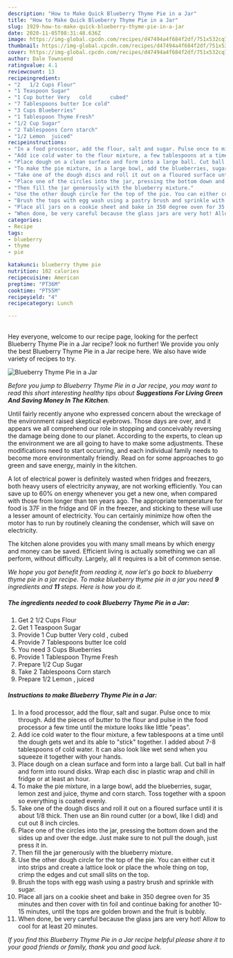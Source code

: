 ```yaml
---
description: "How to Make Quick Blueberry Thyme Pie in a Jar"
title: "How to Make Quick Blueberry Thyme Pie in a Jar"
slug: 1929-how-to-make-quick-blueberry-thyme-pie-in-a-jar
date: 2020-11-05T08:31:48.636Z
image: https://img-global.cpcdn.com/recipes/d47494a4f684f2df/751x532cq70/blueberry-thyme-pie-in-a-jar-recipe-main-photo.jpg
thumbnail: https://img-global.cpcdn.com/recipes/d47494a4f684f2df/751x532cq70/blueberry-thyme-pie-in-a-jar-recipe-main-photo.jpg
cover: https://img-global.cpcdn.com/recipes/d47494a4f684f2df/751x532cq70/blueberry-thyme-pie-in-a-jar-recipe-main-photo.jpg
author: Dale Townsend
ratingvalue: 4.1
reviewcount: 13
recipeingredient:
- "2   1/2 Cups Flour"
- "1 Teaspoon Sugar"
- "1 Cup butter Very   cold      cubed"
- "7 Tablespoons butter Ice cold"
- "3 Cups Blueberries"
- "1 Tablespoon Thyme Fresh"
- "1/2 Cup Sugar"
- "2 Tablespoons Corn starch"
- "1/2 Lemon  juiced"
recipeinstructions:
- "In a food processor, add the flour, salt and sugar. Pulse once to mix through. Add the pieces of butter to the flour and pulse in the food processor a few time until the mixture looks like little &#34;peas&#34;."
- "Add ice cold water to the flour mixture, a few tablespoons at a time until the dough gets wet and its able to &#34;stick&#34; together. I added about 7-8 tablespoons of cold water. It can also look like wet send when you squeeze it together with your hands."
- "Place dough on a clean surface and form into a large ball. Cut ball in half and form into round disks. Wrap each disc in plastic wrap and chill in fridge or at least an hour."
- "To make the pie mixture, in a large bowl, add the blueberries, sugar, lemon zest and juice, thyme and corn starch. Toss together with a spoon so everything is coated evenly."
- "Take one of the dough discs and roll it out on a floured surface until it is about 1/8 thick. Then use an 8in round cutter (or a bowl, like I did) and cut out 8 inch circles."
- "Place one of the circles into the jar, pressing the bottom down and the sides up and over the edge. Just make sure to not pull the dough, just press it in."
- "Then fill the jar generously with the blueberry mixture."
- "Use the other dough circle for the top of the pie. You can either cut it into strips and create a lattice look or place the whole thing on top, crimp the edges and cut small slits on the top."
- "Brush the tops with egg wash using a pastry brush and sprinkle with sugar."
- "Place all jars on a cookie sheet and bake in 350 degree oven for 35 minutes and then cover with tin foil and continue baking for another 10-15 minutes, until the tops are golden brown and the fruit is bubbly."
- "When done, be very careful because the glass jars are very hot! Allow to cool for at least 20 minutes."
categories:
- Recipe
tags:
- blueberry
- thyme
- pie

katakunci: blueberry thyme pie 
nutrition: 102 calories
recipecuisine: American
preptime: "PT36M"
cooktime: "PT55M"
recipeyield: "4"
recipecategory: Lunch

---
```

<br>
Hey everyone, welcome to our recipe page, looking for the perfect Blueberry Thyme Pie in a Jar recipe? look no further! We provide you only the best Blueberry Thyme Pie in a Jar recipe here. We also have wide variety of recipes to try.
<br>


![Blueberry Thyme Pie in a Jar](https://img-global.cpcdn.com/recipes/d47494a4f684f2df/751x532cq70/blueberry-thyme-pie-in-a-jar-recipe-main-photo.jpg)

<i>Before you jump to Blueberry Thyme Pie in a Jar recipe, you may want to read this short interesting healthy tips about 
<strong>Suggestions For Living Green And Saving Money In The Kitchen</strong>.</i>
</br>

Until fairly recently anyone who expressed concern about the wreckage of the environment raised skeptical eyebrows. Those days are over, and it appears we all comprehend our role in stopping and conceivably reversing the damage being done to our planet. According to the experts, to clean up the environment we are all going to have to make some adjustments. These modifications need to start occurring, and each individual family needs to become more environmentally friendly. Read on for some approaches to go green and save energy, mainly in the kitchen.

A lot of electrical power is definitely wasted when fridges and freezers, both heavy users of electricity anyway, are not working efficiently. You can save up to 60% on energy whenever you get a new one, when compared with those from longer than ten years ago. The appropriate temperature for food is 37F in the fridge and 0F in the freezer, and sticking to these will use a lesser amount of electricity. You can certainly minimize how often the motor has to run by routinely cleaning the condenser, which will save on electricity.

The kitchen alone provides you with many small means by which energy and money can be saved. Efficient living is actually something we can all perform, without difficulty. Largely, all it requires is a bit of common sense.


<i>We hope you got benefit from reading it, now let's go back to blueberry thyme pie in a jar recipe. To make blueberry thyme pie in a jar you need <strong>9</strong> ingredients and <strong>11</strong> steps. Here is how you do it.
</i>

##### The ingredients needed to cook Blueberry Thyme Pie in a Jar:

1. Get 2   1/2 Cups Flour
1. Get 1 Teaspoon Sugar
1. Provide 1 Cup butter Very   cold    ,  cubed
1. Provide 7 Tablespoons butter Ice cold
1. You need 3 Cups Blueberries
1. Provide 1 Tablespoon Thyme Fresh
1. Prepare 1/2 Cup Sugar
1. Take 2 Tablespoons Corn starch
1. Prepare 1/2 Lemon , juiced


##### Instructions to make Blueberry Thyme Pie in a Jar:

1. In a food processor, add the flour, salt and sugar. Pulse once to mix through. Add the pieces of butter to the flour and pulse in the food processor a few time until the mixture looks like little &#34;peas&#34;.
1. Add ice cold water to the flour mixture, a few tablespoons at a time until the dough gets wet and its able to &#34;stick&#34; together. I added about 7-8 tablespoons of cold water. It can also look like wet send when you squeeze it together with your hands.
1. Place dough on a clean surface and form into a large ball. Cut ball in half and form into round disks. Wrap each disc in plastic wrap and chill in fridge or at least an hour.
1. To make the pie mixture, in a large bowl, add the blueberries, sugar, lemon zest and juice, thyme and corn starch. Toss together with a spoon so everything is coated evenly.
1. Take one of the dough discs and roll it out on a floured surface until it is about 1/8 thick. Then use an 8in round cutter (or a bowl, like I did) and cut out 8 inch circles.
1. Place one of the circles into the jar, pressing the bottom down and the sides up and over the edge. Just make sure to not pull the dough, just press it in.
1. Then fill the jar generously with the blueberry mixture.
1. Use the other dough circle for the top of the pie. You can either cut it into strips and create a lattice look or place the whole thing on top, crimp the edges and cut small slits on the top.
1. Brush the tops with egg wash using a pastry brush and sprinkle with sugar.
1. Place all jars on a cookie sheet and bake in 350 degree oven for 35 minutes and then cover with tin foil and continue baking for another 10-15 minutes, until the tops are golden brown and the fruit is bubbly.
1. When done, be very careful because the glass jars are very hot! Allow to cool for at least 20 minutes.


<i>If you find this Blueberry Thyme Pie in a Jar recipe helpful please share it to your good friends or family, thank you and good luck.</i>
